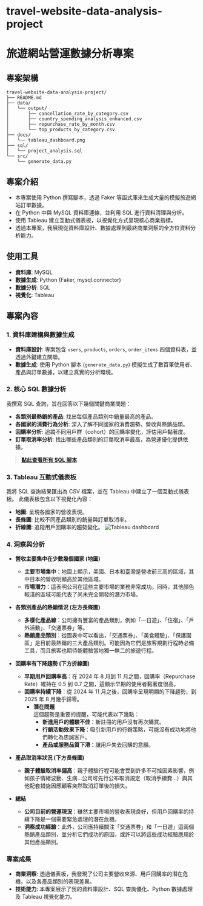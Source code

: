 # travel-website-data-analysis-project
# 旅遊網站營運數據分析專案

## 專案架構
```
travel-website-data-analysis-project/
├── README.md
├── data/
│   └── output/
│       ├── cancellation_rate_by_category.csv
│       ├── country_spending_analysis_enhanced.csv
│       ├── repurchase_rate_by_month.csv
│       └── top_products_by_category.csv
├── docs/
│   └── tableau_dashboard.png
├── sql/
│   └── project_analysis.sql
└── src/
    └── generate_data.py
```

## 專案介紹
- 本專案使用 Python 撰寫腳本，透過 Faker 等函式庫來生成大量的模擬旅遊網站訂單數據。
- 在 Python 中與 MySQL 資料庫連線，並利用 SQL 進行資料清理與分析。
- 使用 Tableau 建立互動式儀表板，以視覺化方式呈現核心商業指標。
- 透過本專案，我展現從資料庫設計、數據處理到最終商業洞察的全方位資料分析能力。

## 使用工具
- **資料庫**: MySQL
- **數據生成**: Python (Faker, mysql.connector)
- **數據分析**: SQL
- **視覺化**: Tableau

## 專案內容
### 1. 資料庫建構與數據生成
- **資料庫設計**: 專案包含 `users`, `products`, `orders`, `order_items` 四個資料表，並透過外鍵建立關聯。
- **數據生成**: 使用 Python 腳本 (`generate_data.py`) 模擬生成了數百筆使用者、產品與訂單數據，以建立真實的分析環境。

### 2. 核心 SQL 數據分析
我撰寫 SQL 查詢，旨在回答以下幾個關鍵商業問題：
- **各類別最熱銷的產品**: 找出每個產品類別中銷量最高的產品。
- **各國家的消費行為分析**: 深入了解不同國家的消費趨勢、營收與熱銷品類。
- **回購率分析**: 追蹤不同用戶群（cohort）的回購率變化，評估用戶黏著度。
- **訂單取消率分析**: 找出哪些產品類別的訂單取消率最高，為營運優化提供依據。

> **[點此查看所有 SQL 腳本](project_analysis.sql)**

### 3. Tableau 互動式儀表板
我將 SQL 查詢結果匯出為 CSV 檔案，並在 Tableau 中建立了一個互動式儀表板。
此儀表板包含以下視覺化內容：
- **地圖**: 呈現各國家的營收表現。
- **長條圖**: 比較不同產品類別的銷量與訂單取消率。
- **折線圖**: 追蹤用戶回購率的趨勢變化。
![Tableau dashboard](https://github.com/Debbylihii/travel-website-data-analysis-project/blob/bbf60f97c4d7ef0e5c5e7491048fe99bcff48293/Add%20Tableau%20dashboard%20screenshot)

### 4. 洞察與分析
- **營收主要集中在少數幾個國家 (地圖)** <br>
   - **主要市場集中**：地圖上顯示，美國、日本和臺灣是營收前三高的區域，其中日本的營收明顯高於其他區域。<br>
   - **市場潛力**：這表明公司在這些主要市場的業務非常成功。同時，其他顏色較淺的區域可能代表了尚未完全開發的潛力市場。
     
- **各類別產品的熱銷情況 (左方長條圖)** <br>
   - **多樣化產品線**：公司擁有豐富的產品類別，例如「一日遊」、「住宿」、「戶外活動」、「交通票券」等。<br>
   - **熱銷產品類別**：從圖表中可以看出，「交通票券」、「美食體驗」、「保護園區」是目前最熱銷的三大產品類別。可能因為它們是旅客規劃行程時必備工具，而且旅客也期待能體驗當地獨一無二的旅遊行程。<br>

- **回購率有下降趨勢 (下方折線圖)** <br>
   - **早期用戶回購率高**：在 2024 年 8 月到 11 月之間，回購率（Repurchase Rate）維持在 0.5 到 0.7 之間，這顯示早期的使用者黏著度很高。<br>
   - **回購率持續下降**：從 2024 年 11 月之後，回購率呈現明顯的下降趨勢，到 2025 年 8 月幾乎歸零。
     - **潛在問題**<br>
       這個趨勢是重要的提醒，可能代表以下幾點：<br>
       - **新進用戶的體驗不佳**：新註冊的用戶沒有再次購買。<br>
       - **行銷活動效果下降**：吸引新用戶的行銷策略，可能沒有成功地將他們轉化為忠誠客戶。<br>
       - **產品或服務品質下滑**：讓用戶失去回購的意願。
 
- **產品取消率狀況 (下方長條圖)** <br>
   - **親子體驗取消率偏高**：親子體驗行程可能會受到許多不可控因素影響，例如孩子情緒波動、生病...公司可先行公布取消規定（取消手續費...）與其他配套措施因應顧客突然取消訂單後的損失。<br>

- **總結** <br>
   - **公司目前的營運現況**：雖然主要市場的營收表現良好，但用戶回購率的持續下降是一個需要緊急處理的潛在危機。<br>
   - **洞察成功經驗**：此外，公司應持續關注「交通票券」和「一日遊」這兩個熱銷產品類別，並分析它們成功的原因，或許可以將這些成功經驗應用於其他產品類別。

### 專案成果
- **商業洞察**: 透過儀表板，我發現了公司主要營收來源、用戶回購率的潛在危機，以及各產品類別的表現差異。
- **技術能力**: 本專案展示了我的資料庫設計、SQL 查詢優化、Python 數據處理及 Tableau 視覺化能力。
